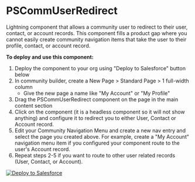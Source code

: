 # PSCommUserRedirect
Lightning component that allows a community user to redirect to their user, contact, or account records. This component fills a product gap where you cannot easily create community navigation items that take the user to their profile, contact, or account record. 

<b>To deploy and use this component:</b>
  1. Deploy the component to your org using "Deploy to Salesforce" button below
  2. In community builder, create a New Page > Standard Page > 1 full-width column
     - Give the new page a name like "My Account" or "My Profile"
  3. Drag the PSCommUserRedirect component on the page in the main content section
  4. Click on the component (it is a headless component so it will not show anything) and configure it to redirect you to either User, Contact or Account record.
  5. Edit your Community Navigation Menu and create a new nav entry and select the page you created above. For example, create a "My Account" navigation menu item if you configured your component route to the user's Account record.
  6. Repeat steps 2-5 if you want to route to other user related records (User, Contact, or Account).

<a href="https://githubsfdeploy.herokuapp.com">
  <img alt="Deploy to Salesforce"
       src="https://raw.githubusercontent.com/afawcett/githubsfdeploy/master/deploy.png">
</a>

